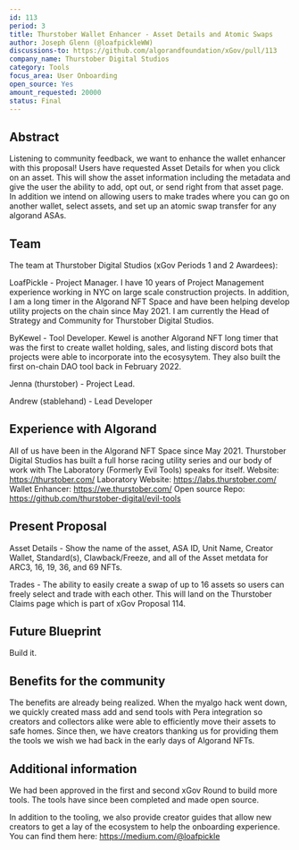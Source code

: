```yaml
---
id: 113
period: 3
title: Thurstober Wallet Enhancer - Asset Details and Atomic Swaps
author: Joseph Glenn (@loafpickleWW)
discussions-to: https://github.com/algorandfoundation/xGov/pull/113
company_name: Thurstober Digital Studios
category: Tools
focus_area: User Onboarding
open_source: Yes
amount_requested: 20000
status: Final
---
```


## Abstract
Listening to community feedback, we want to enhance the wallet enhancer with this proposal! Users have requested Asset Details for when you click on an asset. This will show the asset information including the metadata and give the user the ability to add, opt out, or send right from that asset page. In addition we intend on allowing users to make trades where you can go on another wallet, select assets, and set up an atomic swap transfer for any algorand ASAs. 

## Team
The team at Thurstober Digital Studios (xGov Periods 1 and 2 Awardees):

LoafPickle - Project Manager. I have 10 years of Project Management experience working in NYC on large scale construction projects. In addition, I am a long timer in the Algorand NFT Space and have been helping develop utility projects on the chain since May 2021. I am currently the Head of Strategy and Community for Thurstober Digital Studios. 

ByKewel - Tool Developer. Kewel is another Algorand NFT long timer that was the first to create wallet holding, sales, and listing discord bots that projects were able to incorporate into the ecosysytem. They also built the first on-chain DAO tool back in February 2022. 

Jenna (thurstober) - Project Lead.

Andrew (stablehand) - Lead Developer

## Experience with Algorand
All of us have been in the Algorand NFT Space since May 2021. Thurstober Digital Studios has built a full horse racing utility series and our body of work with The Laboratory (Formerly Evil Tools) speaks for itself.
Website: https://thurstober.com/ 
Laboratory Website: https://labs.thurstober.com/
Wallet Enhancer: https://we.thurstober.com/
Open source Repo: https://github.com/thurstober-digital/evil-tools

## Present Proposal
Asset Details - Show the name of the asset, ASA ID, Unit Name, Creator Wallet, Standard(s), Clawback/Freeze, and all of the Asset metdata for ARC3, 16, 19, 36, and 69 NFTs.

Trades - The ability to easily create a swap of up to 16 assets so users can freely select and trade with each other. This will land on the Thurstober Claims page which is part of xGov Proposal 114. 

## Future Blueprint
Build it. 

## Benefits for the community
The benefits are already being realized. When the myalgo hack went down, we quickly created mass add and send tools with Pera integration so creators and collectors alike were able to efficiently move their assets to safe homes. Since then, we have creators thanking us for providing them the tools we wish we had back in the early days of Algorand NFTs.

## Additional information
We had been approved in the first and second xGov Round to build more tools. The tools have since been completed and made open source.

In addition to the tooling, we also provide creator guides that allow new creators to get a lay of the ecosystem to help the onboarding experience. You can find them here: https://medium.com/@loafpickle
